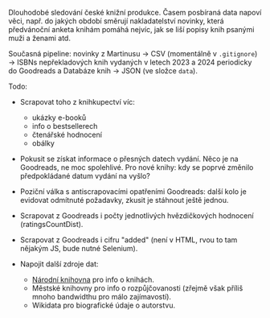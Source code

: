 Dlouhodobé sledování české knižní produkce. Časem posbíraná data napoví věci, např. do jakých období směrují nakladatelství novinky, která předvánoční anketa knihám pomáhá nejvíc, jak se liší popisy knih psanými muži a ženami atd.

Současná pipeline: novinky z Martinusu → CSV (momentálně v ```.gitignore```) → ISBNs nepřekladových knih vydaných v letech 2023 a 2024 periodicky do Goodreads a Databáze knih → JSON (ve složce ```data```).

Todo:

- Scrapovat toho z knihkupectví víc:

    - ukázky e-booků
    - info o bestsellerech
    - čtenářské hodnocení
    - obálky

- Pokusit se získat informace o přesných datech vydání. Něco je na Goodreads, ne moc spolehlivé. Pro nové knihy: kdy se poprvé změnilo předpokládané datum vydání na vyšlo? 

- Poziční válka s antiscrapovacími opatřeními Goodreads: další kolo je evidovat odmítnuté požadavky, zkusit je stáhnout ještě jednou.

- Scrapovat z Goodreads i počty jednotlivých hvězdičkových hodnocení (ratingsCountDist).

- Scrapovat z Goodreads i cifru "added" (není v HTML, rvou to tam nějakým JS, bude nutné Selenium).

- Napojit další zdroje dat:

    - [Národní knihovna](https://text.nkp.cz/o-knihovne/odborne-cinnosti/otevrena-data) pro info o knihách.
    - Městské knihovny pro info o rozpůjčovanosti (zřejmě však příliš mnoho bandwidthu pro málo zajímavostí).
    - Wikidata pro biografické údaje o autorstvu.